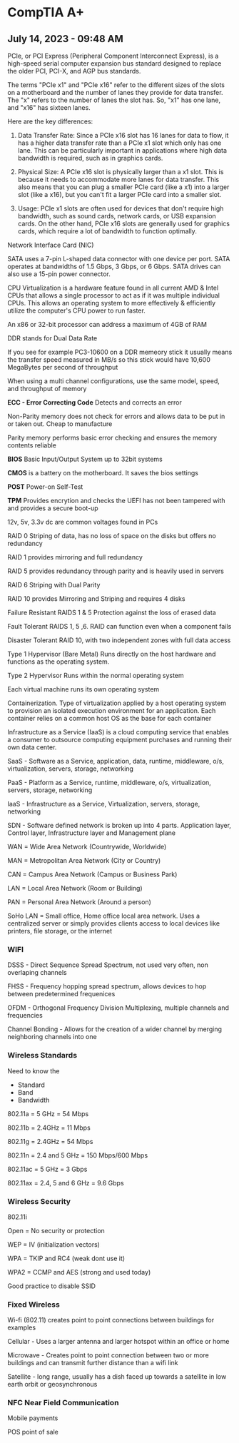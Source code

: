 # CompTIA A+
## July 14, 2023 - 09:48 AM
PCIe, or PCI Express (Peripheral Component Interconnect Express), is a high-speed serial computer expansion bus standard designed to replace the older PCI, PCI-X, and AGP bus standards.

The terms "PCIe x1" and "PCIe x16" refer to the different sizes of the slots on a motherboard and the number of lanes they provide for data transfer. The "x" refers to the number of lanes the slot has. So, "x1" has one lane, and "x16" has sixteen lanes.

Here are the key differences:

1. Data Transfer Rate: Since a PCIe x16 slot has 16 lanes for data to flow, it has a higher data transfer rate than a PCIe x1 slot which only has one lane. This can be particularly important in applications where high data bandwidth is required, such as in graphics cards.

2. Physical Size: A PCIe x16 slot is physically larger than a x1 slot. This is because it needs to accommodate more lanes for data transfer. This also means that you can plug a smaller PCIe card (like a x1) into a larger slot (like a x16), but you can't fit a larger PCIe card into a smaller slot.

3. Usage: PCIe x1 slots are often used for devices that don't require high bandwidth, such as sound cards, network cards, or USB expansion cards. On the other hand, PCIe x16 slots are generally used for graphics cards, which require a lot of bandwidth to function optimally.

Network Interface Card (NIC)

SATA uses a 7-pin L-shaped data connector with one device per port. SATA operates at bandwidths of 1.5 Gbps, 3 Gbps, or 6 Gbps. SATA drives can also use a 15-pin power connector. 

CPU Virtualization is a hardware feature found in all current AMD & Intel CPUs that allows a single processor to act as if it was multiple individual CPUs. This allows an operating system to more effectively & efficiently utilize the computer's CPU power to run faster.

An x86 or 32-bit processor can address a maximum of 4GB of RAM

DDR stands for Dual Data Rate

If you see for example PC3-10600 on a DDR memeory stick it usually means the transfer speed measured in MB/s so this stick would have 10,600 MegaBytes per second of throughput

When using a multi channel configurations, use the same model, speed, and throughput of memory

**ECC - Error Correcting Code**
Detects and corrects an error

Non-Parity memory does not check for errors and allows data to be put in or taken out. Cheap to manufacture

Parity memory performs basic error checking and ensures the memory contents reliable

**BIOS** Basic Input/Output System up to 32bit systems

**CMOS** is a battery on the motherboard. It saves the bios settings 

**POST** Power-on Self-Test

**TPM** Provides encrytion and checks the UEFI has not been tampered with and provides a secure boot-up

12v, 5v, 3.3v dc are common voltages found in PCs

RAID 0 Striping of data, has no loss of space on the disks but offers no redundancy

RAID 1 provides mirroring and full redundancy

RAID 5 provides redundancy through parity and is heavily used in servers

RAID 6 Striping with Dual Parity

RAID 10 provides Mirroring and Striping and requires 4 disks

Failure Resistant RAIDS 1 & 5
Protection against the loss of erased data

Fault Tolerant RAIDS 1, 5 ,6. RAID can function even when a component fails

Disaster Tolerant RAID 10, with two independent zones with full data access

Type 1 Hypervisor (Bare Metal)
Runs directly on the host hardware and functions as the operating system.

Type 2 Hypervisor
Runs within the normal operating system

Each virtual machine runs its own operating system

Containerization. Type of virtualization applied by a host operating system to provision an isolated execution environment for an application. Each container relies on a common host OS as the base for each container

 Infrastructure as a Service (IaaS) is a cloud computing service that enables a consumer to outsource computing equipment purchases and running their own data center.

 SaaS - Software as a Service, application, data, runtime, middleware, o/s, virtualization, servers, storage, networking

 PaaS - Platform as a Service, runtime, middleware, o/s, virtualization, servers, storage, networking

 IaaS - Infrastructure as a Service, Virtualization, servers, storage, networking


SDN - Software defined network is broken up into 4 parts. Application layer, Control layer, Infrastructure layer and Management plane

 WAN = Wide Area Network (Countrywide, Worldwide)

 MAN = Metropolitan Area Network (City or Country)

 CAN = Campus Area Network (Campus or Business Park)

 LAN = Local Area Network (Room or Building)

 PAN = Personal Area Network (Around a person)

 SoHo LAN = Small office, Home office local area network. Uses a centralized server or simply provides clients access to local devices like printers, file storage, or the internet

 ### WIFI

 DSSS - Direct Sequence Spread Spectrum, not used very often, non overlaping channels

 FHSS - Frequency hopping spread spectrum, allows devices to hop between predetermined frequenices

OFDM - Orthogonal Frequency Division Multiplexing, multiple channels and frequencies

Channel Bonding - Allows for the creation of a wider channel by merging neighboring channels into one

### Wireless Standards

Need to know the 
- Standard
- Band
- Bandwidth

802.11a = 5 GHz = 54 Mbps

802.11b = 2.4GHz = 11 Mbps

802.11g = 2.4GHz = 54 Mbps

802.11n = 2.4 and 5 GHz = 150 Mbps/600 Mbps

802.11ac = 5 GHz = 3 Gbps

802.11ax = 2.4, 5 and 6 GHz = 9.6 Gbps

### Wireless Security
802.11i

Open = No security or protection

WEP = IV (initialization vectors)

WPA = TKIP and RC4 (weak dont use it)

WPA2 = CCMP and AES (strong and used today)

Good practice to disable SSID

### Fixed Wireless

Wi-fi  (802.11) creates point to point connections between buildings for examples

Cellular - Uses a larger antenna and larger hotspot within an office or home

Microwave - Creates point to point connection between two or more buildings and can transmit further distance than a wifi link

Satellite - long range, usually has a dish faced up towards a satellite in low earth orbit or geosynchronous

### NFC Near Field Communication

Mobile payments

POS point of sale

